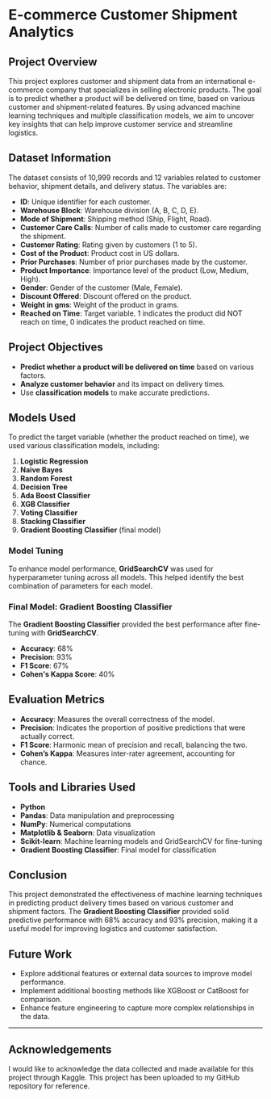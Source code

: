 # E-commerce Customer Shipment Analytics

## Project Overview

This project explores customer and shipment data from an international e-commerce company that specializes in selling electronic products. The goal is to predict whether a product will be delivered on time, based on various customer and shipment-related features. By using advanced machine learning techniques and multiple classification models, we aim to uncover key insights that can help improve customer service and streamline logistics.

## Dataset Information

The dataset consists of 10,999 records and 12 variables related to customer behavior, shipment details, and delivery status. The variables are:

- **ID**: Unique identifier for each customer.
- **Warehouse Block**: Warehouse division (A, B, C, D, E).
- **Mode of Shipment**: Shipping method (Ship, Flight, Road).
- **Customer Care Calls**: Number of calls made to customer care regarding the shipment.
- **Customer Rating**: Rating given by customers (1 to 5).
- **Cost of the Product**: Product cost in US dollars.
- **Prior Purchases**: Number of prior purchases made by the customer.
- **Product Importance**: Importance level of the product (Low, Medium, High).
- **Gender**: Gender of the customer (Male, Female).
- **Discount Offered**: Discount offered on the product.
- **Weight in gms**: Weight of the product in grams.
- **Reached on Time**: Target variable. 1 indicates the product did NOT reach on time, 0 indicates the product reached on time.

## Project Objectives

- **Predict whether a product will be delivered on time** based on various factors.
- **Analyze customer behavior** and its impact on delivery times.
- Use **classification models** to make accurate predictions.

## Models Used

To predict the target variable (whether the product reached on time), we used various classification models, including:

1. **Logistic Regression**
2. **Naive Bayes**
3. **Random Forest**
4. **Decision Tree**
5. **Ada Boost Classifier**
6. **XGB Classifier**
7. **Voting Classifier**
8. **Stacking Classifier**
9. **Gradient Boosting Classifier** (final model)

### Model Tuning

To enhance model performance, **GridSearchCV** was used for hyperparameter tuning across all models. This helped identify the best combination of parameters for each model.

### Final Model: Gradient Boosting Classifier

The **Gradient Boosting Classifier** provided the best performance after fine-tuning with **GridSearchCV**.

- **Accuracy**: 68%
- **Precision**: 93%
- **F1 Score**: 67%
- **Cohen's Kappa Score**: 40%

## Evaluation Metrics

- **Accuracy**: Measures the overall correctness of the model.
- **Precision**: Indicates the proportion of positive predictions that were actually correct.
- **F1 Score**: Harmonic mean of precision and recall, balancing the two.
- **Cohen’s Kappa**: Measures inter-rater agreement, accounting for chance.

## Tools and Libraries Used

- **Python**
- **Pandas**: Data manipulation and preprocessing
- **NumPy**: Numerical computations
- **Matplotlib & Seaborn**: Data visualization
- **Scikit-learn**: Machine learning models and GridSearchCV for fine-tuning
- **Gradient Boosting Classifier**: Final model for classification

## Conclusion

This project demonstrated the effectiveness of machine learning techniques in predicting product delivery times based on various customer and shipment factors. The **Gradient Boosting Classifier** provided solid predictive performance with 68% accuracy and 93% precision, making it a useful model for improving logistics and customer satisfaction.

## Future Work

- Explore additional features or external data sources to improve model performance.
- Implement additional boosting methods like XGBoost or CatBoost for comparison.
- Enhance feature engineering to capture more complex relationships in the data.

---

## Acknowledgements

I would like to acknowledge the data collected and made available for this project through Kaggle. This project has been uploaded to my GitHub repository for reference.

